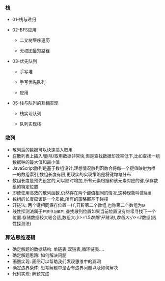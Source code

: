 ### 栈
  - 01-栈与递归

  - 02-BFS应用
    - 二叉树层序遍历

    - 无权图最短路径

  - 03-优先队列
    - 手写堆

    - 手写优先队列

    - 应用

  - 05-栈与队列的互相实现
    - 栈实现队列

    - 队列实现栈

### 散列
  - 散列后的数据可以快速插入取用
  - 在散列表上插入/删除/取用数据非常快,但是查找数据却效率低下,比如查找一组数据种的最大值和最小值
  - JavaScript散列是基于数组设计,理想情况散列函数会将每一个键值映射为唯一的数组索引,数组长度有限,更现实的实现策略是将键均匀分布
  - 数组长度是预先设定的,可以随时增加,所有元素根据和该元素对应的键,保存数组的特定位置
  - 即使使用高效的散列函数,仍然存在两个键值相同的情况,这种现象叫做``碰撞``
  - 数组的长度应该是一个质数,所有的策略都基于碰撞
  - 开链法: 两个键相同保存位置一样,开辟第二个数组,也称第二个数组为``链``
  - 线性探测法属于``开放寻址散列``,查找散列位置如果当前位置没有继续寻找下一个位置.存储数据较大较合适,数组大小>=1.5*数据(开链法),数组大小>=2*数据(线性探测法)



### 算法思维逻辑
  - 确定解题的数据结构: 单链表,双链表,循环链表....
  - 确定解题思路: 如何解决问题
  - 画图实现: 画图可以帮助我们发现思维中的漏洞
  - 确定边界条件: 思考解题中是否有边界问题以及如何解决
  - 代码实现: 解题完成
